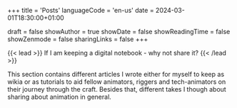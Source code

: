 +++
title = 'Posts'
languageCode = 'en-us'
date = 2024-03-01T18:30:00+01:00

draft = false
showAuthor = true
showDate = false
showReadingTime = false
showZenmode = false
sharingLinks = false
+++

{{< lead >}}
If I am keeping a digital notebook - why not share it?
{{< /lead >}}

This section contains different articles I wrote either for myself to keep as wikia or as tutorials to aid fellow 
animators, riggers and tech-animators on their journey through the craft. Besides that, different takes I though about
sharing about animation in general.

